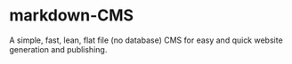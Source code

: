 # markdown-CMS
A simple, fast, lean, flat file (no database) CMS for easy and quick website generation and publishing.
